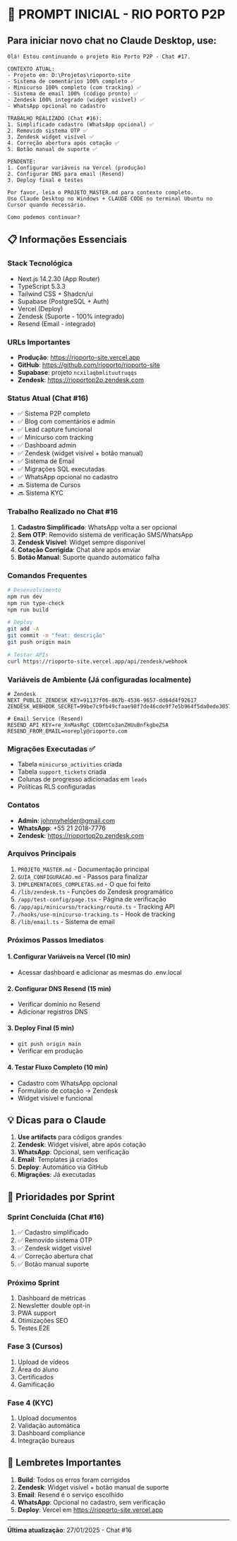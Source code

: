 # 🚀 PROMPT INICIAL - RIO PORTO P2P

## Para iniciar novo chat no Claude Desktop, use:

```
Olá! Estou continuando o projeto Rio Porto P2P - Chat #17.

CONTEXTO ATUAL:
- Projeto em: D:\Projetos\rioporto-site
- Sistema de comentários 100% completo ✅
- Minicurso 100% completo (com tracking) ✅
- Sistema de email 100% (código pronto) ✅
- Zendesk 100% integrado (widget visível) ✅
- WhatsApp opcional no cadastro

TRABALHO REALIZADO (Chat #16):
1. Simplificado cadastro (WhatsApp opcional) ✅
2. Removido sistema OTP ✅
3. Zendesk widget visível ✅
4. Correção abertura após cotação ✅
5. Botão manual de suporte ✅

PENDENTE:
1. Configurar variáveis na Vercel (produção)
2. Configurar DNS para email (Resend)
3. Deploy final e testes

Por favor, leia o PROJETO_MASTER.md para contexto completo.
Uso Claude Desktop no Windows + CLAUDE CODE no terminal Ubuntu no Cursor quando necessário.

Como podemos continuar?
```

## 📋 Informações Essenciais

### Stack Tecnológica
- Next.js 14.2.30 (App Router)
- TypeScript 5.3.3
- Tailwind CSS + Shadcn/ui
- Supabase (PostgreSQL + Auth)
- Vercel (Deploy)
- Zendesk (Suporte - 100% integrado)
- Resend (Email - integrado)

### URLs Importantes
- **Produção**: https://rioporto-site.vercel.app
- **GitHub**: https://github.com/rioporto/rioporto-site
- **Supabase**: projeto `ncxilaqbmlituutruqqs`
- **Zendesk**: https://rioportop2p.zendesk.com

### Status Atual (Chat #16)
- ✅ Sistema P2P completo
- ✅ Blog com comentários e admin
- ✅ Lead capture funcional
- ✅ Minicurso com tracking
- ✅ Dashboard admin
- ✅ Zendesk (widget visível + botão manual)
- ✅ Sistema de Email
- ✅ Migrações SQL executadas
- ✅ WhatsApp opcional no cadastro
- 🔜 Sistema de Cursos
- 🔜 Sistema KYC

### Trabalho Realizado no Chat #16
1. **Cadastro Simplificado**: WhatsApp volta a ser opcional
2. **Sem OTP**: Removido sistema de verificação SMS/WhatsApp
3. **Zendesk Visível**: Widget sempre disponível
4. **Cotação Corrigida**: Chat abre após enviar
5. **Botão Manual**: Suporte quando automático falha

### Comandos Frequentes
```bash
# Desenvolvimento
npm run dev
npm run type-check
npm run build

# Deploy
git add -A
git commit -m "feat: descrição"
git push origin main

# Testar APIs
curl https://rioporto-site.vercel.app/api/zendesk/webhook
```

### Variáveis de Ambiente (Já configuradas localmente)
```env
# Zendesk
NEXT_PUBLIC_ZENDESK_KEY=91137f06-867b-4536-9657-dd64d4f92617
ZENDESK_WEBHOOK_SECRET=99be7c9fb49cfaae98f7de46cde9f7e5b964f5da0ede3057cacf098d6d0e252a

# Email Service (Resend)
RESEND_API_KEY=re_XnMasRgC_CDDHtCo3anZHUuBnfkgbeZSA
RESEND_FROM_EMAIL=noreply@rioporto.com
```

### Migrações Executadas ✅
- Tabela `minicurso_activities` criada
- Tabela `support_tickets` criada  
- Colunas de progresso adicionadas em `leads`
- Políticas RLS configuradas

### Contatos
- **Admin**: johnnyhelder@gmail.com
- **WhatsApp**: +55 21 2018-7776
- **Zendesk**: https://rioportop2p.zendesk.com

### Arquivos Principais
1. `PROJETO_MASTER.md` - Documentação principal
2. `GUIA_CONFIGURACAO.md` - Passos para finalizar
3. `IMPLEMENTACOES_COMPLETAS.md` - O que foi feito
4. `/lib/zendesk.ts` - Funções do Zendesk programático
5. `/app/test-config/page.tsx` - Página de verificação
6. `/app/api/minicurso/tracking/route.ts` - Tracking API
7. `/hooks/use-minicurso-tracking.ts` - Hook de tracking
8. `/lib/email.ts` - Sistema de email

### Próximos Passos Imediatos

#### 1. Configurar Variáveis na Vercel (10 min)
- Acessar dashboard e adicionar as mesmas do .env.local

#### 2. Configurar DNS Resend (15 min)
- Verificar domínio no Resend
- Adicionar registros DNS

#### 3. Deploy Final (5 min)
- `git push origin main`
- Verificar em produção

#### 4. Testar Fluxo Completo (10 min)
- Cadastro com WhatsApp opcional
- Formulário de cotação → Zendesk
- Widget visível e funcional

## 💡 Dicas para o Claude

1. **Use artifacts** para códigos grandes
2. **Zendesk**: Widget visível, abre após cotação
3. **WhatsApp**: Opcional, sem verificação
4. **Email**: Templates já criados
5. **Deploy**: Automático via GitHub
6. **Migrações**: Já executadas

## 🎯 Prioridades por Sprint

### Sprint Concluída (Chat #16)
1. ✅ Cadastro simplificado
2. ✅ Removido sistema OTP
3. ✅ Zendesk widget visível
4. ✅ Correção abertura chat
5. ✅ Botão manual suporte

### Próximo Sprint
1. Dashboard de métricas
2. Newsletter double opt-in
3. PWA support
4. Otimizações SEO
5. Testes E2E

### Fase 3 (Cursos)
1. Upload de vídeos
2. Área do aluno
3. Certificados
4. Gamificação

### Fase 4 (KYC)
1. Upload documentos
2. Validação automática
3. Dashboard compliance
4. Integração bureaus

## 🚨 Lembretes Importantes

1. **Build**: Todos os erros foram corrigidos
2. **Zendesk**: Widget visível + botão manual de suporte
3. **Email**: Resend é o serviço escolhido
4. **WhatsApp**: Opcional no cadastro, sem verificação
5. **Deploy**: Vercel em https://rioporto-site.vercel.app

---

**Última atualização**: 27/01/2025 - Chat #16